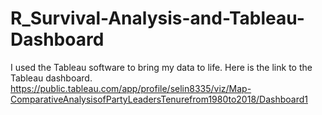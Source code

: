 # R_Survival-Analysis-and-Tableau-Dashboard
I used the Tableau software to bring my data to life. Here is the link to the Tableau dashboard. 
https://public.tableau.com/app/profile/selin8335/viz/Map-ComparativeAnalysisofPartyLeadersTenurefrom1980to2018/Dashboard1
